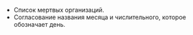 + Список мертвых организаций.
+ Согласование названия месяца и числительного, которое обозначает день.